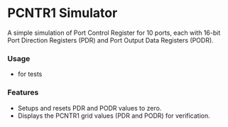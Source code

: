 # PCNTR1 Simulator

A simple simulation of Port Control Register for 10 ports, each with 16-bit Port Direction Registers (PDR) and Port Output Data Registers (PODR).
### Usage

- for tests

### Features
- Setups and resets PDR and PODR values to zero.
- Displays the PCNTR1 grid values (PDR and PODR) for verification.